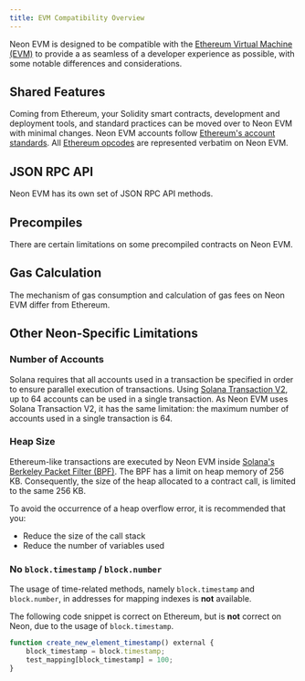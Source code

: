 ```yaml
---
title: EVM Compatibility Overview
---
```


Neon EVM is designed to be compatible with the [Ethereum Virtual Machine (EVM)](https://ethereum.org/en/developers/docs/evm/) to provide a as seamless of a developer experience as possible, with some notable differences and considerations. 

## Shared Features
Coming from Ethereum, your Solidity smart contracts, development and deployment tools, and standard practices can be moved over to Neon EVM with minimal changes. Neon EVM accounts follow [Ethereum's account standards](https://ethereum.org/en/developers/docs/accounts/). All [Ethereum opcodes](https://www.evm.codes/?fork=merge) are represented verbatim on Neon EVM. 

## JSON RPC API
Neon EVM has its own set of JSON RPC API methods.
<!-- https://docs.neon-labs.org/docs/evm_compatibility/json_rpc_api_method -->

## Precompiles
There are certain limitations on some precompiled contracts on Neon EVM.
<!-- https://docs.neon-labs.org/docs/evm_compatibility/precompiles -->

## Gas Calculation
The mechanism of gas consumption and calculation of gas fees on Neon EVM differ from Ethereum.
<!-- https://docs.neon-labs.org/docs/tokens/gas_fees -->

## Other Neon-Specific Limitations

### Number of Accounts
Solana requires that all accounts used in a transaction be specified in order to ensure parallel execution of transactions. Using [Solana Transaction V2](https://docs.solana.com/proposals/transactions-v2), up to 64 accounts can be used in a single transaction. As Neon EVM uses Solana Transaction V2, it has the same limitation: the maximum number of accounts used in a single transaction is 64.

### Heap Size
Ethereum-like transactions are executed by Neon EVM inside [Solana's Berkeley Packet Filter (BPF)](https://docs.solana.com/developing/on-chain-programs/overview#berkeley-packet-filter-bpf). The BPF has a limit on heap memory of 256 KB. Consequently, the size of the heap allocated to a contract call, is limited to the same 256 KB.

To avoid the occurrence of a heap overflow error, it is recommended that you:
* Reduce the size of the call stack
* Reduce the number of variables used

### No `block.timestamp` / `block.number`
The usage of time-related methods, namely `block.timestamp` and `block.number`, in addresses for mapping indexes is **not** available.

The following code snippet is correct on Ethereum, but is **not** correct on Neon, due to the usage of `block.timestamp`.
```javascript
function create_new_element_timestamp() external {
	block_timestamp = block.timestamp;
	test_mapping[block_timestamp] = 100;
}
```
